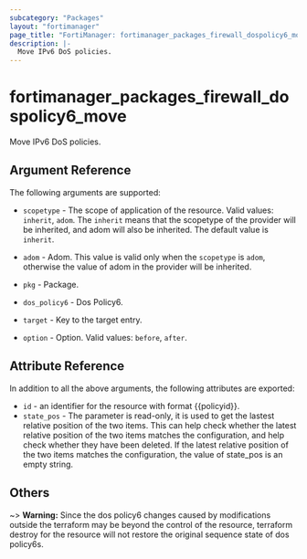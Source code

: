 ```yaml
---
subcategory: "Packages"
layout: "fortimanager"
page_title: "FortiManager: fortimanager_packages_firewall_dospolicy6_move"
description: |-
  Move IPv6 DoS policies.
---
```


# fortimanager_packages_firewall_dospolicy6_move
Move IPv6 DoS policies.

## Argument Reference


The following arguments are supported:

* `scopetype` - The scope of application of the resource. Valid values: `inherit`, `adom`. The `inherit` means that the scopetype of the provider will be inherited, and adom will also be inherited. The default value is `inherit`.
* `adom` - Adom. This value is valid only when the `scopetype` is `adom`, otherwise the value of adom in the provider will be inherited.
* `pkg` - Package.
* `dos_policy6` - Dos Policy6.

* `target` - Key to the target entry.
* `option` - Option. Valid values: `before`, `after`.


## Attribute Reference

In addition to all the above arguments, the following attributes are exported:
* `id` - an identifier for the resource with format {{policyid}}.
* `state_pos` - The parameter is read-only, it is used to get the lastest relative position of the two items. This can help check whether the latest relative position of the two items matches the configuration, and help check whether they have been deleted. If the latest relative position of the two items matches the configuration, the value of state_pos is an empty string.

## Others

~> **Warning:** Since the dos policy6 changes caused by modifications outside the terraform may be beyond the control of the resource, terraform destroy for the resource will not restore the original sequence state of dos policy6s.

